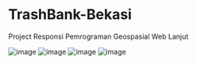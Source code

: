 # TrashBank-Bekasi
Project Responsi Pemrograman Geospasial Web Lanjut

![image](https://github.com/1ko664/TrashBank-Bekasi/assets/142295296/34106556-2db0-4839-8b3f-4daa6fb84523)
![image](https://github.com/1ko664/TrashBank-Bekasi/assets/142295296/d98a4114-0387-430e-accd-a83fdb4d7242)
![image](https://github.com/1ko664/TrashBank-Bekasi/assets/142295296/79ad28f1-6220-475c-8b8b-a86776d4d5ed)
![image](https://github.com/1ko664/TrashBank-Bekasi/assets/142295296/c4026a60-b3d7-4744-9cdc-e27813f45ee2)
